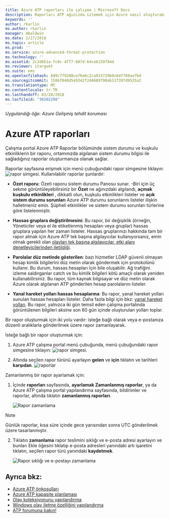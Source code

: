 ```yaml
---
title: Azure ATP raporları ile çalışma | Microsoft Docs
description: Raporları ATP ağınızda izlemek için Azure nasıl oluşturabileceğiniz açıklanmaktadır.
keywords: ''
author: rkarlin
ms.author: rkarlin
manager: mbaldwin
ms.date: 2/27/2018
ms.topic: article
ms.prod: ''
ms.service: azure-advanced-threat-protection
ms.technology: ''
ms.assetid: 2c2d6b1a-fc8c-4ff7-b07d-64ce6159f84d
ms.reviewer: itargoet
ms.suite: ems
ms.openlocfilehash: 8d9c7f9208ce76e6c2ca915729b9c64f769ae7bd
ms.sourcegitcommit: 158bf048d549342f2d4689f98ab11f397d9525a2
ms.translationtype: MT
ms.contentlocale: tr-TR
ms.lasthandoff: 03/28/2018
ms.locfileid: "30202298"
---
```

*Uygulandığı öğe: Azure Gelişmiş tehdit koruması*


# <a name="azure-atp-reports"></a>Azure ATP raporları

Çalışma portal Azure ATP Raporlar bölümünde sistem durumu ve kuşkulu etkinliklerin bir raporu, ortamınızda algılanan sistem durumu bilgisi ile sağladığınız raporlar oluşturmanıza olanak sağlar.


Raporlar sayfasına erişmek için menü çubuğundaki rapor simgesine tıklayın: ![rapor simgesi](./media/atp-report-icon.png).
Kullanılabilir raporlar şunlardır: 

- **Özet raporu**: Özeti raporu sistem durumu Panosu sunar. -Biri için üç sekme görüntüleyebilirsiniz bir **Özet** ne ağınızdaki algılandı, **açmak kuşkulu etkinlikleri** , dikkatli olun, kuşkulu etkinlikleri listeler ve **açık sistem durumu sorunları** Azure ATP durumu sorunlarını listeler ilişkin halletmeniz emin. Şüpheli etkinlikler ve sistem durumu sorunları türlerine göre listelenmiştir. 

- **Hassas gruplara değiştirilmesini**: Bu rapor, bir değişiklik (örneğin, Yöneticiler veya el ile etiketlenmiş hesapları veya gruplar) hassas gruplara yapılan her zaman listeler. Hassas gruplarınızı hakkında tam bir rapor almak için Azure ATP tek başına algılayıcılar kullanıyorsanız, emin olmak gerekli olan [olayları tek başına algılayıcılar, etki alanı denetleyicilerinden iletildiği](configure-event-forwarding.md). 

- **Parolalar düz metinde gösterilen**: bazı hizmetler LDAP güvenli olmayan hesap kimlik bilgilerini düz metin olarak göndermek için protokolünü kullanır. Bu durum, hassas hesapları için bile oluşabilir. Ağ trafiğini izleme saldırganlar catch ve bu kimlik bilgileri kötü amaçlı olarak yeniden kullanabilirsiniz. Bu rapor, tüm kaynak bilgisayar ve düz metin olarak Azure olarak algılanan ATP gönderilen hesap parolalarını listeler. 

- **Yanal hareket yolları hassas hesaplarına**: Bu rapor, yanal hareket yolları sunulan hassas hesapları listeler. Daha fazla bilgi için bkz: [yanal hareket yolları](use-case-lateral-movement-path.md). Bu rapor, yalnızca iki gün temsil eden çalışma portalında görüntülenen bilgileri aksine son 60 gün içinde oluşturulan yolları toplar.

Bir rapor oluşturmak için iki yolu vardır: isteğe bağlı olarak veya e-postanıza düzenli aralıklarla gönderilmek üzere rapor zamanlayarak.

İsteğe bağlı bir rapor oluşturmak için:

1. Azure ATP çalışma portal menü çubuğunda, menü çubuğundaki rapor simgesine tıklayın: ![rapor simgesi](./media/atp-report-icon.png).

2. Altında seçilen rapor türünü ayarlayın **gelen** ve **için** tıklatın ve tarihleri **karşıdan**. 
 ![raporlar](./media/reports.png)

Zamanlanmış bir rapor ayarlamak için:
 
1. İçinde **raporları** sayfasında, **ayarlamak Zamanlanmış raporlar**, ya da Azure ATP çalışma portal yapılandırma sayfasında, bildirimler ve raporlar, altında tıklatın **zamanlanmış raporları**.

   ![Rapor zamanlama](./media/atp-sched-reports.png)
 
 > [!NOTE]
 > Günlük raporlar, kısa süre içinde gece yarısından sonra UTC gönderilmek üzere tasarlanmıştır.

2. Tıklatın **zamanlama** rapor teslimini sıklığı ve e-posta adresi ayarlayın ve bunları Ekle öğesini tıklatıp e-posta adresleri yanındaki artı işaretini tıklatın, seçilen rapor türü yanındaki **kaydetmek**.

   ![Rapor sıklığı ve e-postayı zamanlama](./media/sched-report1.png)


## <a name="see-also"></a>Ayrıca bkz:
- [Azure ATP önkoşulları](atp-prerequisites.md)
- [Azure ATP kapasite planlaması](atp-capacity-planning.md)
- [Olay koleksiyonunu yapılandırma](configure-event-collection.md)
- [Windows olay iletme özelliğini yapılandırma](configure-event-forwarding.md#configuring-windows-event-forwarding)
- [ATP forumuna bakın!](https://aka.ms/azureatpcommunity)
